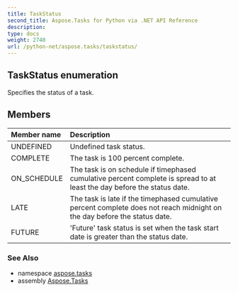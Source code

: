 ```yaml
---
title: TaskStatus
second_title: Aspose.Tasks for Python via .NET API Reference
description: 
type: docs
weight: 2740
url: /python-net/aspose.tasks/taskstatus/
---
```


## TaskStatus enumeration

Specifies the status of a task.

## Members
| Member name | Description |
| :- | :- |
|UNDEFINED|Undefined task status.|
|COMPLETE|The task is 100 percent complete.|
|ON_SCHEDULE|The task is on schedule if timephased cumulative percent complete is spread to at least the day before the status date.|
|LATE|The task is late if the timephased cumulative percent complete does not reach midnight on the day before the status date.|
|FUTURE|'Future' task status is set when the task start date is greater than the status date.|

### See Also

* namespace [aspose.tasks](/tasks/python-net/aspose.tasks/)
* assembly [Aspose.Tasks](/tasks/python-net/)

